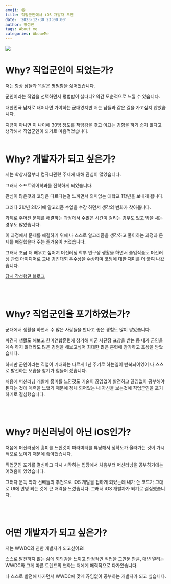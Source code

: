 ```yaml
---
emoji: 😆
title: 직업군인에서 iOS 개발자 도전
date: '2023-12-30 23:00:00'
author: 황성진
tags: About me
categories: AboueMe
---
```

![](https://velog.velcdn.com/images/hsungjin__/post/262b023b-b910-47cf-b7b4-94014ced2d47/image.jpeg)

# Why? 직업군인이 되었는가?

저는 항상 남들과 똑같은 평범함을 싫어했습니다.

군인이라는 직업을 선택하면서 평범함이 싫다니? 약간 모순적으로 느낄 수 있습니다.

대한민국 남자로 태어나면 가야하는 군대였지만 저는 남들과 같은 길을 가고싶지 않았습니다. 

지금이 아니면 이 나이에 30명 정도를 책임감을 갖고 이끄는 경험을 하기 쉽지 않다고 생각해서
직업군인이 되기로 마음먹었습니다.<br><br>

# Why? 개발자가 되고 싶은가?

저는 학창시절부터 컴퓨터관련 주제에 대해 관심이 많았습니다.

그래서 소프트웨어학과를 진학하게 되었습니다.

관심이 많은것과 코딩은 다르다는걸 느끼면서 의미없는 대학교 1학년을 보내게 됩니다.

그러다 2학년 2학기에 알고리즘 수업을 수강 하면서 생각의 변화가 찾아옵니다.

과제로 주어진 문제를 해결하는 과정에서 수많은 시간이 걸리는 경우도 있고 밤을 새는 경우도 많았습니다.

이 과정에서 문제를 해결하기 위해 나 스스로 알고리즘을 생각하고 
풀이하는 과정과 문제를 해결했을때 주는 즐거움이 커졌습니다.

그래서 조금 더 배우고 싶어져 머신러닝 학부 연구생 생활을 하면서 졸업작품도 머신러닝 관련 아이디어로 교내 경진대회 우수상을 수상하며 코딩에 대한 재미를 더 붙여 나갔습니다. 

[당시 작성했던 블로그](https://sj-d.tistory.com/)

<br><br>

# Why? 직업군인을 포기하였는가?

군대에서 생활을 하면서 수 많은 사람들을 만나고 좋은 경험도 많이 쌓았습니다.

파견지 생활도 해보고 한미연합훈련에 참가해 미군 사단장 표창을 받는 등
내가 군인을 계속 하지 않더라도 많은 경험을 해보고싶어 최대한 많은 훈련에 참가하고 포상을 받았습니다.

하지만 군인이라는 직업이 기대와는 다르게 1년 주기로 하는일이 반복되어있어 
나 스스로 발전하는 모습을 찾기가 힘들어 졌습니다.

처음에 머신러닝 개발에 흥미를 느낀것도 기술이 끊임없이 발전하고 끊임없이 공부해야 된다는 것에 매력을 느꼈기 때문에 정체 되어있는 내 자신을 보는것에 직업군인을 포기하기로 결심했습니다.

<br><br>

# Why? 머신러닝이 아닌 iOS인가?

처음에 머신러닝에 흥미를 느낀것이 파라미터를 튜닝해서 정확도가 올라가는 것이 가시적으로 보이기 때문에 좋아했습니다.

직업군인 포기를 결심하고 다시 시작하는 입장에서 처음부터 머신러닝을 공부하기에는 어려움이 있었습니다.

그러다 문득 학과 선배들의 추천으로 iOS 개발을 접하게 되었는데 내가 쓴 코드가 그대로 UI에 반영 되는 것에 큰 매력을 느꼈습니다. 그래서 iOS 개발자가 되기로 결심했습니다.

<br><br>

# 어떤 개발자가 되고 싶은가?

저는 WWDC와 친한 개발자가 되고싶어요!

스스로 발전하지 않는 삶에 회의감을 느끼고 안정적인 직업을 그만둔 만큼,
매년 열리는 WWDC와 그게 따른 트렌드의 변화는 저에게 매력적으로 다가왔습니다.

나 스스로 발전해 나가면서 WWDC에 맞게 끊임없이 공부하는 개발자가 되고 싶습니다.

<br><br>